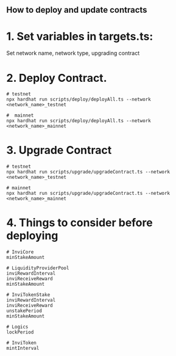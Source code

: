## How to deploy and update contracts

# 1. Set variables in targets.ts:

Set network name, network type, upgrading contract

# 2. Deploy Contract.

```
# testnet
npx hardhat run scripts/deploy/deployAll.ts --network <network_name>_testnet

#  mainnet
npx hardhat run scripts/deploy/deployAll.ts --network <network_name>_mainnet
```

# 3. Upgrade Contract

```
# testnet
npx hardhat run scripts/upgrade/upgradeContract.ts --network <network_name>_testnet

# mainnet
npx hardhat run scripts/upgrade/upgradeContract.ts --network <network_name>_mainnet
```

# 4. Things to consider before deploying

```
# InviCore
minStakeAmount

# LiquidityProviderPool
inviRewardInterval
inviReceiveReward
minStakeAmount

# InviTokenStake
inviRewardInterval
inviReceiveReward
unstakePeriod
minStakeAmount

# Logics
lockPeriod

# InviToken
mintInterval

```

